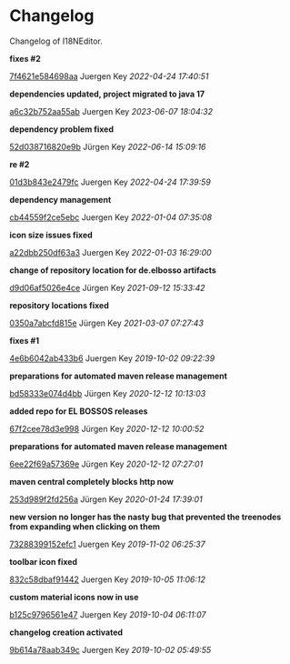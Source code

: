 # Changelog

Changelog of I18NEditor.


**fixes #2**


[7f4621e584698aa](https://github.com/elbosso/i18neditor/commit/7f4621e584698aa) Juergen Key *2022-04-24 17:40:51*



**dependencies updated, project migrated to java 17**


[a6c32b752aa55ab](https://github.com/elbosso/i18neditor/commit/a6c32b752aa55ab) Juergen Key *2023-06-07 18:04:32*

**dependency problem fixed**


[52d038716820e9b](https://github.com/elbosso/i18neditor/commit/52d038716820e9b) Jürgen Key *2022-06-14 15:09:16*



**re #2**


[01d3b843e2479fc](https://github.com/elbosso/i18neditor/commit/01d3b843e2479fc) Juergen Key *2022-04-24 17:39:59*



**dependency management**


[cb44559f2ce5ebc](https://github.com/elbosso/i18neditor/commit/cb44559f2ce5ebc) Juergen Key *2022-01-04 07:35:08*

**icon size issues fixed**


[a22dbb250df63a3](https://github.com/elbosso/i18neditor/commit/a22dbb250df63a3) Juergen Key *2022-01-03 16:29:00*

**change of repository location for de.elbosso artifacts**


[d9d06af5026e4ce](https://github.com/elbosso/i18neditor/commit/d9d06af5026e4ce) Jürgen Key *2021-09-12 15:33:42*

**repository locations fixed**


[0350a7abcfd815e](https://github.com/elbosso/i18neditor/commit/0350a7abcfd815e) Jürgen Key *2021-03-07 07:27:43*



**fixes #1**


[4e6b6042ab433b6](https://github.com/elbosso/i18neditor/commit/4e6b6042ab433b6) Juergen Key *2019-10-02 09:22:39*



**preparations for automated maven release management**


[bd58333e074d4bb](https://github.com/elbosso/i18neditor/commit/bd58333e074d4bb) Jürgen Key *2020-12-12 10:13:03*

**added repo for EL BOSSOS releases**


[67f2cee78d3e998](https://github.com/elbosso/i18neditor/commit/67f2cee78d3e998) Jürgen Key *2020-12-12 10:00:52*

**preparations for automated maven release management**


[6ee22f69a57369e](https://github.com/elbosso/i18neditor/commit/6ee22f69a57369e) Jürgen Key *2020-12-12 07:27:01*

**maven central completely blocks http now**


[253d989f2fd256a](https://github.com/elbosso/i18neditor/commit/253d989f2fd256a) Jürgen Key *2020-01-24 17:39:01*

**new version no longer has the nasty bug that prevented the treenodes from expanding when clicking on them**


[73288399152efc1](https://github.com/elbosso/i18neditor/commit/73288399152efc1) Juergen Key *2019-11-02 06:25:37*

**toolbar icon fixed**


[832c58dbaf91442](https://github.com/elbosso/i18neditor/commit/832c58dbaf91442) Juergen Key *2019-10-05 11:06:12*

**custom material icons now in use**


[b125c9796561e47](https://github.com/elbosso/i18neditor/commit/b125c9796561e47) Juergen Key *2019-10-04 06:11:07*

**changelog creation activated**


[9b614a78aab349c](https://github.com/elbosso/i18neditor/commit/9b614a78aab349c) Juergen Key *2019-10-02 05:49:55*



